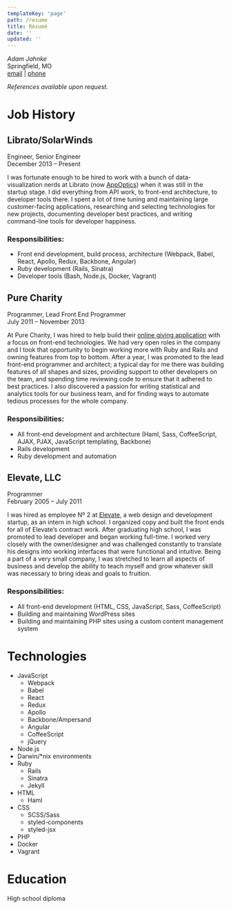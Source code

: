 ```yaml
---
templateKey: 'page'
path: /resume
title: Résumé
date: ''
updated: ''
---
```


_Adam Jahnke_  
Springfield, MO  
[email](mailto:adamyonk@icloud.com) | [phone](tel:14028179871)

_References available upon request._

# Job History

## Librato/SolarWinds

Engineer, Senior Engineer  
December 2013 – Present

I was fortunate enough to be hired to work with a bunch of data-visualization
nerds at Librato (now [AppOptics](https://appoptics.com)) when it was still in
the startup stage. I did everything from API work, to front-end architecture,
to developer tools there. I spent a lot of time tuning and maintaining large
customer-facing applications, researching and selecting technologies for new
projects, documenting developer best practices, and writing command-line tools
for developer happiness.

### Responsibilities:

* Front end development, build process, architecture (Webpack, Babel, React,
  Apollo, Redux, Backbone, Angular)
* Ruby development (Rails, Sinatra)
* Developer tools (Bash, Node.js, Docker, Vagrant)

## Pure Charity

Programmer, Lead Front End Programmer  
July 2011 – November 2013

At Pure Charity, I was hired to help build their
[online giving application](http://purecharity.com) with a focus on front-end
technologies. We had very open roles in the company and I took that opportunity
to begin working more with Ruby and Rails and owning features from top to
bottom. After a year, I was promoted to the lead front-end programmer and
architect; a typical day for me there was building features of all shapes and
sizes, providing support to other developers on the team, and spending time
reviewing code to ensure that it adhered to best practices. I also discovered a
passion for writing statistical and analytics tools for our business team, and
for finding ways to automate tedious processes for the whole company.

### Responsibilities:

* All front-end development and architecture (Haml, Sass, CoffeeScript, AJAX,
  PJAX, JavaScript templating, Backbone)
* Rails development
* Ruby development and automation

## Elevate, LLC

Programmer  
February 2005 – July 2011

I was hired as employee Nº 2 at [Elevate](http://elevate.co), a web design
and development startup, as an intern in high school. I organized copy and
built the front ends for all of Elevate’s contract work. After graduating high
school, I was promoted to lead developer and began working full-time. I worked
very closely with the owner/designer and was challenged constantly to translate
his designs into working interfaces that were functional and intuitive. Being a
part of a very small company, I was stretched to learn all aspects of business
and develop the ability to teach myself and grow whatever skill was necessary
to bring ideas and goals to fruition.

### Responsibilities:

* All front-end development (HTML, CSS, JavaScript, Sass, CoffeeScript)
* Building and maintaining WordPress sites
* Building and maintaining PHP sites using a custom content management system

# Technologies

* JavaScript
  * Webpack
  * Babel
  * React
  * Redux
  * Apollo
  * Backbone/Ampersand
  * Angular
  * CoffeeScript
  * jQuery
* Node.js
* Darwin/\*nix environments
* Ruby
  * Rails
  * Sinatra
  * Jekyll
* HTML
  * Haml
* CSS
  * SCSS/Sass
  * styled-components
  * styled-jsx
* PHP
* Docker
* Vagrant

# Education

High school diploma
